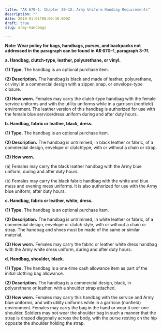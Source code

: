 ```yaml
---
title: "AR 670-1: Chapter 20-12: Army Uniform Handbag Requirements"
description: ""
date: 2019-01-01T00:00:10.000Z
draft: true
slug: army-handbags

---
```


<strong>Note: Wear policy for bags, handbags, purses, and backpacks not addressed in the paragraph can be found in AR 670–1, paragraph 3–7f.</strong>

<strong>a. Handbag, clutch-type, leather, polyurethane, or vinyl.</strong>

<strong>(1) Type.</strong> The handbag is an optional purchase item.

<strong>(2) Description.</strong> The handbag is black and made of leather, polyurethane, or vinyl in a commercial design with a zipper, snap, or envelope-type closure.

<strong>(3) How worn.</strong> Females may carry the clutch-type handbag with the female service uniforms and with the utility uniforms while in a garrison (nonfield) environment. The leather version of this handbag is authorized for use with the
female blue service/dress uniform during and after duty hours.

<strong>b. Handbag, fabric or leather, black, dress.</strong>

<strong>(1) Type.</strong> The handbag is an optional purchase item.

<strong>(2) Description.</strong> The handbag is untrimmed, in black leather or fabric, of a commercial design, envelope or clutchtype, with or without a chain or strap.

<strong>(3) How worn.</strong> 

(a) Females may carry the black leather handbag with the Army blue uniform, during and after duty hours.

(b) Females may carry the black fabric handbag with the white and blue mess and evening mess uniforms. It is also authorized for use with the Army blue uniform, after duty hours.

<strong>c. Handbag, fabric or leather, white, dress.</strong>

<strong>(1) Type.</strong> The handbag is an optional purchase item.

<strong>(2) Description.</strong> The handbag is untrimmed, in white leather or fabric, of a commercial design, envelope or clutch style, with or without a chain or strap. The handbag and shoes must be made of the same or similar material.

<strong>(3) How worn.</strong> Females may carry the fabric or leather white dress handbag with the Army white dress uniform, during and after duty hours.

<strong>d. Handbag, shoulder, black.</strong>

<strong>(1) Type.</strong> The handbag is a one-time cash allowance item as part of the initial clothing bag allowance.

<strong>(2) Description.</strong> The handbag is a commercial design, black, in polyurethane or leather, with a shoulder strap attached.

<strong>(3) How worn.</strong> Females may carry this handbag with the service and Army blue uniforms, and with utility uniforms while in a garrison (nonfield) environment. Females may carry the bag in the hand or wear it over one shoulder.
Soldiers may not wear the shoulder bag in such a manner that the strap is draped diagonally across the body, with the purse resting on the hip opposite the shoulder holding the strap.
